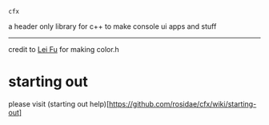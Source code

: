     cfx
a header only library for c++ to make console ui apps and stuff
___
credit to [Lei Fu](https://github.com/imfl/color-console) for making color.h

# starting out

please visit (starting out help)[https://github.com/rosidae/cfx/wiki/starting-out]
